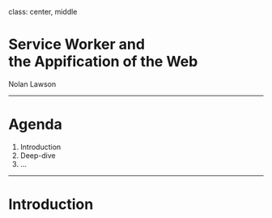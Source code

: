 class: center, middle

# Service Worker and <br/> the Appification of the Web

Nolan Lawson

---

# Agenda

1. Introduction
2. Deep-dive
3. ...

---

# Introduction